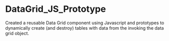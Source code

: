 # DataGrid_JS_Prototype
Created a reusable Data Grid component using Javascript and prototypes to dynamically create (and destroy) tables with data from the invoking the data grid object. 
